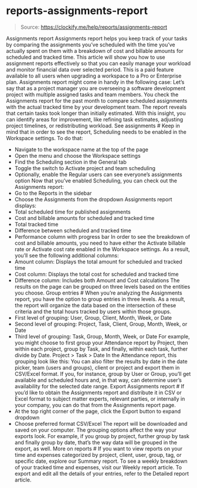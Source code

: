 # reports-assignments-report

> Source: https://clockify.me/help/reports/assignments-report

Assignments report
Assignments report helps you keep track of your tasks by comparing the assignments you’ve scheduled with the time you’ve actually spent on them with a breakdown of cost and billable amounts for scheduled and tracked time. This article will show you how to use assignment reports effectively so that you can easily manage your workload and monitor financial data over selected period.
This is a paid feature available to all users when upgrading a workspace to a Pro or Enterprise plan.
Assignments report might come in handy in the following case:
Let’s say that as a project manager you are overseeing a software development project with multiple assigned tasks and team members. You check the Assignments report for the past month to compare scheduled assignments with the actual tracked time by your development team. The report reveals that certain tasks took longer than initially estimated. With this insight, you can identify areas for improvement, like refining task estimates, adjusting project timelines, or redistributing workload.
See assignments #
Keep in mind that in order to see the report, Scheduling needs to be enabled in the Workspace settings.
To do that:
- Navigate to the workspace name at the top of the page
- Open the menu and choose the Workspace settings
- Find the Scheduling section in the General tab
- Toggle the switch to Activate project and team scheduling
- Optionally, enable the Regular users can see everyone’s assignments option
Now that you’ve enabled Scheduling, you can check out the Assignments report:
- Go to the Reports in the sidebar
- Choose the Assignments from the dropdown
Assignments report displays:
- Total scheduled time for published assignments
- Cost and billable amounts for scheduled and tracked time
- Total tracked time
- Difference between scheduled and tracked time
- Performance column with progress bar
In order to see the breakdown of cost and billable amounts, you need to have either the Activate billable rate or Activate cost rate enabled in the Workspace settings.
As a result, you’ll see the following additional columns:
- Amount column: Displays the total amount for scheduled and tracked time
- Cost column: Displays the total cost for scheduled and tracked time
- Difference column: Includes both Amount and Cost calculations
The results on the page can be grouped on three levels based on the entities you choose.
Group entries #
When you’re analyzing the Assignments report, you have the option to group entries in three levels. As a result, the report will organize the data based on the intersection of these criteria and the total hours tracked by users within those groups.
- First level of grouping: User, Group, Client, Month, Week, or Date
- Second level of grouping: Project, Task, Client, Group, Month, Week, or Date
- Third level of grouping: Task, Group, Month, Week, or Date
For example, you might choose to first group your Attendance report by Project, then within each project, group by Task, and finally, within each task, further divide by Date.
Project > Task > Date
In the Attendance report, this grouping look like this:
You can also filter the results by date in the date picker, team (users and groups), client or project and export them in CSV/Excel format.
If you, for instance, group by User or Group, you’ll get available and scheduled hours and, in that way, can determine user’s availability for the selected date range.
Export Assignments report #
If you’d like to obtain the Assignments report and distribute it in CSV or Excel format to subject matter experts, relevant parties, or internally in your company, you can do that from the Assignments report page.
- At the top right corner of the page, click the Export button to expand dropdown
- Choose preferred format CSV/Excel
The report will be downloaded and saved on your computer.
The grouping options affect the way your exports look. For example, if you group by project, further group by task and finally group by date, that’s the way data will be grouped in the export, as well.
More on reports #
If you want to view reports on your time and expenses categorized by project, client, user, group, tag, or specific date, explore our Summary report.
To see a weekly breakdown of your tracked time and expenses, visit our Weekly report article.
To export and edit all the details of your entries, refer to the Detailed report article.
